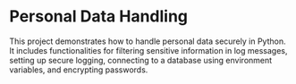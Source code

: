 # Personal Data Handling

This project demonstrates how to handle personal data securely in Python. It includes functionalities for filtering sensitive information in log messages, setting up secure logging, connecting to a database using environment variables, and encrypting passwords.
